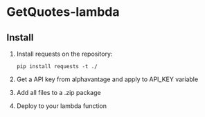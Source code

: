 # GetQuotes-lambda

## Install

1. Install requests on the repository:

    ``pip install requests -t ./``
1. Get a API key from alphavantage and apply to API_KEY variable
1. Add all files to a .zip package
1. Deploy to your lambda function
